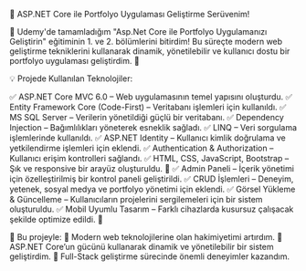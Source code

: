 🚀 ASP.NET Core ile Portfolyo Uygulaması Geliştirme Serüvenim!

📌 Udemy'de tamamladığım "Asp.Net Core ile Portfolyo Uygulamanızı Geliştirin" eğitiminin 1. ve 2. bölümlerini bitirdim! Bu süreçte modern web geliştirme tekniklerini kullanarak dinamik, yönetilebilir ve kullanıcı dostu bir portfolyo uygulaması geliştirdim. 🎯

💡 Projede Kullanılan Teknolojiler:

✅ ASP.NET Core MVC 6.0 – Web uygulamasının temel yapısını oluşturdu.
✅ Entity Framework Core (Code-First) – Veritabanı işlemleri için kullanıldı.
✅ MS SQL Server – Verilerin yönetildiği güçlü bir veritabanı.
✅ Dependency Injection – Bağımlılıkları yöneterek esneklik sağladı.
✅ LINQ – Veri sorgulama işlemlerinde kullanıldı.
✅ ASP.NET Identity – Kullanıcı kimlik doğrulama ve yetkilendirme işlemleri için eklendi.
✅ Authentication & Authorization – Kullanıcı erişim kontrolleri sağlandı.
✅ HTML, CSS, JavaScript, Bootstrap – Şık ve responsive bir arayüz oluşturuldu. 🎨
✅ Admin Paneli – İçerik yönetimi için özelleştirilmiş bir kontrol paneli geliştirildi.
✅ CRUD İşlemleri – Deneyim, yetenek, sosyal medya ve portfolyo yönetimi için eklendi.
✅ Görsel Yükleme & Güncelleme – Kullanıcıların projelerini sergilemeleri için bir sistem oluşturuldu.
✅ Mobil Uyumlu Tasarım – Farklı cihazlarda kusursuz çalışacak şekilde optimize edildi. 📱

🎯 Bu projeyle:
🔹 Modern web teknolojilerine olan hakimiyetimi artırdım.
🔹 ASP.NET Core’un gücünü kullanarak dinamik ve yönetilebilir bir sistem geliştirdim.
🔹 Full-Stack geliştirme sürecinde önemli deneyimler kazandım.
